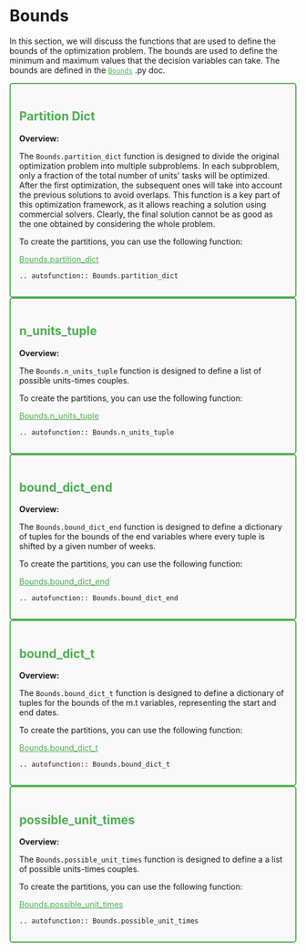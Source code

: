 # Bounds

In this section, we will discuss the functions that are used to define the bounds of the optimization problem. The bounds are used to define the minimum and maximum values that the decision variables can take. The bounds are defined in the <a href="https://github.com/fsartore/Schedule_MIL_optimization_pyomo/blob/main/Bounds.py" target="_blank" style="color: #4CAF50;">`Bounds`</a> .py doc.



<div style="border: 2px solid #4CAF50; padding: 15px; background-color: #f9f9f9; border-radius: 5px;">
  <h2 style="color: #4CAF50;">Partition Dict</h2>
  <p><strong>Overview:</strong></p>
  <p>The <code>Bounds.partition_dict</code> function is designed to divide the original optimization problem into multiple subproblems. In each subproblem, only a fraction of the total number of units' tasks will be optimized. After the first optimization, the subsequent ones will take into account the previous solutions to avoid overlaps. 
  This function is a key part of this optimization framework, as it allows reaching a solution using commercial solvers. Clearly, the final solution cannot be as good as the one obtained by considering the whole problem.</p>
  <p>To create the partitions, you can use the following function:</p>
  <p><a href="https://github.com/fsartore/Schedule_MIL_optimization_pyomo/blob/main/Bounds.py#L6-L33" target="_blank" style="color: #4CAF50;">Bounds.partition_dict</a></p>

```{eval-rst}
.. autofunction:: Bounds.partition_dict
```
</div>

<div style="border: 2px solid #4CAF50; padding: 15px; background-color: #f9f9f9; border-radius: 5px;">
  <h2 style="color: #4CAF50;">n_units_tuple</h2>
  <p><strong>Overview:</strong></p>
  <p>The <code>Bounds.n_units_tuple</code> function is designed to define a list of possible units-times couples.</p>
  <p>To create the partitions, you can use the following function:</p>
  <p><a href="https://github.com/fsartore/Schedule_MIL_optimization_pyomo/blob/main/Bounds.py#L35-L45" target="_blank" style="color: #4CAF50;">Bounds.n_units_tuple</a></p>

```{eval-rst}
.. autofunction:: Bounds.n_units_tuple
```
</div>

<div style="border: 2px solid #4CAF50; padding: 15px; background-color: #f9f9f9; border-radius: 5px;">
  <h2 style="color: #4CAF50;">bound_dict_end</h2>
  <p><strong>Overview:</strong></p>
  <p>The <code>Bounds.bound_dict_end</code> function is designed to define a dictionary of tuples for the bounds of the end variables where every tuple is shifted by a given number of weeks.</p>
  <p>To create the partitions, you can use the following function:</p>
  <p><a href="https://github.com/fsartore/Schedule_MIL_optimization_pyomo/blob/main/Bounds.py#L47-L61" target="_blank" style="color: #4CAF50;">Bounds.bound_dict_end</a></p>

```{eval-rst}
.. autofunction:: Bounds.bound_dict_end
```
</div>

<div style="border: 2px solid #4CAF50; padding: 15px; background-color: #f9f9f9; border-radius: 5px;">
  <h2 style="color: #4CAF50;">bound_dict_t</h2>
  <p><strong>Overview:</strong></p>
  <p>The <code>Bounds.bound_dict_t</code> function is designed to define a dictionary of tuples for the bounds of the m.t variables, representing the start and end dates.</p>
  <p>To create the partitions, you can use the following function:</p>
  <p><a href="https://github.com/fsartore/Schedule_MIL_optimization_pyomo/blob/main/Bounds.py#L63-L84" target="_blank" style="color: #4CAF50;">Bounds.bound_dict_t</a></p>

```{eval-rst}
.. autofunction:: Bounds.bound_dict_t
```
</div>

<div style="border: 2px solid #4CAF50; padding: 15px; background-color: #f9f9f9; border-radius: 5px;">
  <h2 style="color: #4CAF50;">possible_unit_times</h2>
  <p><strong>Overview:</strong></p>
  <p>The <code>Bounds.possible_unit_times</code> function is designed to define a a list of possible units-times couples.</p>
  <p>To create the partitions, you can use the following function:</p>
  <p><a href="https://github.com/fsartore/Schedule_MIL_optimization_pyomo/blob/main/Bounds.py#L63-L84" target="_blank" style="color: #4CAF50;">Bounds.possible_unit_times</a></p>

```{eval-rst}
.. autofunction:: Bounds.possible_unit_times
```
</div>
